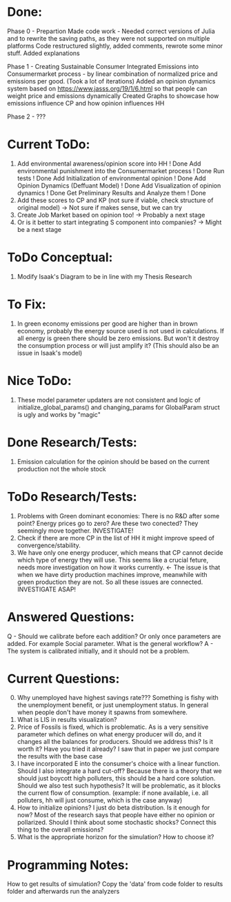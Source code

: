 # Done:

Phase 0 - Prepartion
Made code work - Needed correct versions of Julia and to rewrite the saving paths, as they were not supported on multiple platforms
Code restructured slightly, added comments, rewrote some minor stuff. Added explanations

Phase 1 - Creating Sustainable Consumer
Integrated Emissions into Consumermarket process - by linear combination of normalized price and emissions per good. (Took a lot of iterations)
Added an opinion dynamics system based on https://www.jasss.org/19/1/6.html so that people can weight price and emissions dynamically
Created Graphs to showcase how emissions influence CP and how opinion influences HH

Phase 2 - ???


# Current ToDo:
1)  Add environmental awareness/opinion score into HH               ! Done
    Add environmental punishment into the Consumermarket process    ! Done
    Run tests                                                       ! Done
    Add Initialization of environmental opinion                     ! Done
    Add Opinion Dynamics (Deffuant Model)                           ! Done
    Add Visualization of opinion dynamics                           ! Done
    Get Preliminary Results and Analyze them                        ! Done
2)  Add these scores to CP and KP (not sure if viable, check structure of original model)   -> Not sure if makes sense, but we can try
3)  Create Job Market based on opinion too!                                                 -> Probably a next stage
4)  Or is it better to start integrating S component into companies?                        -> Might be a next stage

# ToDo Conceptual:
1) Modify Isaak's Diagram to be in line with my Thesis Research

# To Fix:
1) In green economy emissions per good are higher than in brown economy, probably the energy source used is not used in calculations. If all energy is green there should be zero emissions. But won't it destroy the consumption process or will just amplify it? (This should also be an issue in Isaak's model)

# Nice ToDo:
1) These model parameter updaters are not consistent and logic of initialize_global_params() and changing_params for GlobalParam struct is ugly and works by "magic"




# Done Research/Tests:
1) Emission calculation for the opinion should be based on the current production not the whole stock

# ToDo Research/Tests:
1) Problems with Green dominant economies: There is no R&D after some point? Energy prices go to zero? Are these two conected? They seemingly move together. INVESTIGATE!
2) Check if there are more CP in the list of HH it might improve speed of convergence/stability.
3) We have only one energy producer, which means that CP cannot decide which type of energy they will use. This seems like a crucial feture, needs more investigation on how it works currently. <- The issue is that when we have dirty production machines improve, meanwhile with green production they are not. So all these issues are connected. INVESTIGATE ASAP!



# Answered Questions:
Q - Should we calibrate before each addition? Or only once parameters are added. For example Social parameter. What is the general workflow?
A - The system is calibrated initially, and it should not be a problem.

# Current Questions:
0) Why unemployed have highest savings rate??? Something is fishy with the unemployment benefit, or just unemployment status. In general when people don't have money it spawns from somewhere.
1) What is LIS in results visualization?
2) Price of Fossils is fixed, which is problematic. As is a very sensitive parameter which defines on what energy producer will do, and it changes all the balances for producers. Should we address this? Is it worth it? Have you tried it already? I saw that in paper we just compare the results with the base case
3) I have incorporated E into the consumer's choice with a linear function. Should I also integrate a hard cut-off? Because there is a theory that we should just boycott high polluters, this should be a hard core solution. Should we also test such hypothesis? It will be problematic, as it blocks the current flow of consumption. (example: if none available, i.e. all polluters, hh will just consume, which is the case anyway)
4) How to initialize opinions? I just do beta distribution. Is it enough for now? Most of the research says that people have either no opinion or pollarized. Should I think about some stochastic shocks? Connect this thing to the overall emissions?
5) What is the appropriate horizon for the simulation? How to choose it?



# Programming Notes:
How to get results of simulation? Copy the 'data' from code folder to results folder and afterwards run the analyzers
